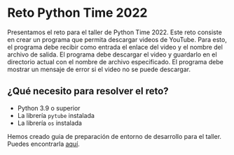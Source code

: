 # Reto Python Time 2022

Presentamos el reto para el taller de Python Time 2022. Este reto consiste en crear un programa que permita descargar videos de YouTube. Para esto, el programa debe recibir como entrada el enlace del video y el nombre del archivo de salida. El programa debe descargar el video y guardarlo en el directorio actual con el nombre de archivo especificado. El programa debe mostrar un mensaje de error si el video no se puede descargar. 

## ¿Qué necesito para resolver el reto?

- Python 3.9 o superior
- La librería `pytube` instalada
- La librería `os` instalada

Hemos creado guia de preparación de entorno de desarrollo para el taller. Puedes encontrarla [aquí](./requerimientos.md).
